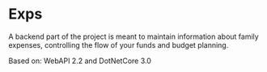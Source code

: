 # Exps
A backend part of the project is meant to maintain information about family expenses, controlling the flow of your funds and budget planning.

Based on: WebAPI 2.2 and DotNetCore 3.0 
